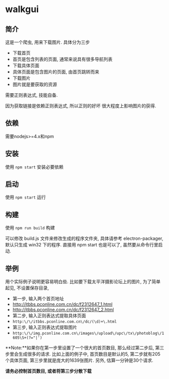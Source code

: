 # walkgui

## 简介
这是一个爬虫, 用来下载图片. 具体分为三步
* 下载首页
 * 首页是包含列表的页面, 通常来说具有很多导航列表
* 下载具体页面
 * 具体页面是包含图片的页面, 由首页跳转而来
* 下载图片
 * 图片就是要获取的资源
 
需要正则表达式, 技能自备.

因为获取链接是依赖正则表达式, 所以正则的好坏
很大程度上影响图片的获得.

## 依赖
需要nodejs>=4.x和npm

## 安装
使用 `npm start` 安装必要依赖

## 启动
使用 `npm start` 运行

## 构建
使用 `npm run build` 构建

可以修改 build.js 文件来修改生成的程序文件夹,
具体请参考 electron-packager,
默认只生成 win32 下的程序.
直接用 npm start 也是可以了, 虽然要从命令行里启动.

## 举例
用个实际例子说明更容易明白些.
比如要下载太平洋摄影论坛上的图片, 为了简单起见, 不设置保存目录,
* 第一步, 输入两个首页地址
 * http://itbbs.pconline.com.cn/dc/f2312647_1.html
 * http://itbbs.pconline.com.cn/dc/f2312647_2.html
* 第二步, 输入正则表达式提取具体页面
 * `http:\/\/itbbs.pconline.com.cn\/dc/(\d)+\.html`
* 第三步, 输入正则表达式提取图片
 * `http:\/\/img.pconline.com.cn\/images\/upload\/upc\/tx\/photoblog\/1605\S+(?="|')`

**Note:**如果你在第一步里设置了一个很大的首页数目,
那么经过第二步后, 第三步里会生成很多的请求. 
比如上面的例子中, 首页数目是默认的5, 第二步就有205个具体页面, 
第三步里就是庞大的1639张图片. 另外, 估算一分钟是30个请求.

**请务必控制首页数目, 或者将第三步分散下载**

